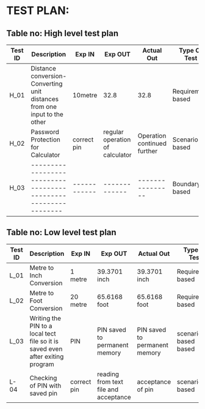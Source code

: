 # TEST PLAN:

## Table no: High level test plan

| **Test ID** | **Description**                                              | **Exp IN** | **Exp OUT** | **Actual Out** |**Type Of Test**  |    
|-------------|--------------------------------------------------------------|------------|-------------|----------------|------------------|
|  H_01       |Distance conversion- Converting unit distances from one input to the other|  10metre | 32.8 | 32.8 |Requirement based |
|  H_02       |Password Protection for Calculator| correct pin|regular operation of calculator|Operation continued further|Scenario based    |
|  H_03       |--------------------------------------------------------------|  ------------|-------------|----------------|Boundary based    |

## Table no: Low level test plan

| **Test ID** | **Description**                                              | **Exp IN** | **Exp OUT** | **Actual Out** |**Type Of Test**  |    
|-------------|--------------------------------------------------------------|------------|-------------|----------------|------------------|
|  L_01       |Metre to Inch Conversion | 1 metre | 39.3701 inch | 39.3701 inch | Requirement based |
|  L_02       |Metre to Foot Conversion | 20 metre | 65.6168 foot | 65.6168 foot |Requirement based |
|  L_03       |Writing the PIN to a local tect file so it is saved even after exiting program|  PIN|PIN saved to permanent memory|PIN saved to permanent memory|scenario based based    |
|  L-04       |Checking of PIN with saved pin | correct pin | reading from text file and acceptance | acceptance of pin|scenario based |
